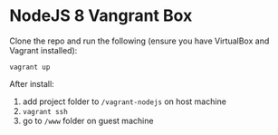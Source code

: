 # NodeJS 8  Vangrant Box

Clone the repo and run the following (ensure you have VirtualBox and Vagrant installed):
```
vagrant up
```

After install:

1. add project folder to ```/vagrant-nodejs``` on host machine
2. ```vagrant ssh```
3. go to ```/www``` folder on guest machine
